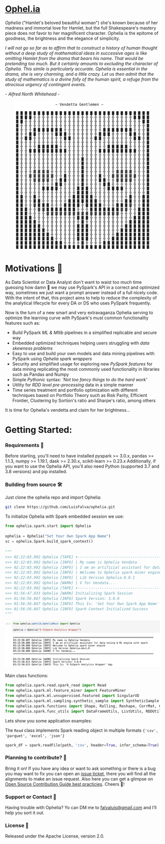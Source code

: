 # [Ophel.ia](https://luisfalva.github.io/ophelia/)

*Ophelia* ("Hamlet's beloved beautiful woman") she's known because of her madness and immortal love for Hamlet, but the full Shakespeare's mastery piece does not favor to her magnificent character.
Ophelia is the epitome of goodness, the brightness and the elegance of simplicity.

*I will not go so far as to affirm that to construct a history of human thought without a deep study of mathematical ideas in successive ages is like omitting Hamlet from the drama that bears his name.
That would be pretending too much. But it certainly amounts to excluding the character of Ophelia. This simile is particularly accurate. Ophelia is essential in the drama, she is very charming, and a little crazy.
Let us then admit that the study of mathematics is a divine folly of the human spirit, a refuge from the atrocious urgency of contingent events.*

*- Alfred North Whitehead -*

<p align="center">
  <img src="/docs/img/ophelia-mask.png" width="450" title="ophelia mask">
</p>

# Motivations 🚀

As Data Scientist or Data Analyst don't want to waist too much time guessing how damn 😬 we may use PySpark's API in a correct and optimized way, sometimes we just want a prompt answer instead of a full nicely code. With the intent of that, this project
aims to help to reduce the complexity of the analytical lifecycle for every DA or DS who uses PySpark frequently.

Now is the turn of a new smart and very extravaganza Ophelia serving to optimize the learning curve with PySpark's must common functionality features such as:
- Build PySpark *ML & Mllib* pipelines in a simplified replicable and secure way
- Embedded optimized techniques helping users struggling with *data skewness problems*
- Easy to use and build your own models and data mining pipelines with PySpark using *Ophelia spark wrappers*
- Security and simplified usage for exploring new *PySpark features* for data mining replicating the most commonly used functionality in libraries such as Pandas and Numpy
- Simple *Pythonic* syntax: *'Not too fancy things to do the hard work'*
- Utility for *RDD level pre-processing* data in a simple manner
- Time series treatment and portfolio optimization with different techniques based on Portfolio Theory such as Risk Parity, Efficient Frontier, Clustering by Sortion's ratio and Sharpe's ratio, among others

It is time for Ophelia's vendetta and claim for her brightness...

# Getting Started:


### Requirements 📜

Before starting, you'll need to have installed pyspark >= 3.0.x, pandas >= 1.1.3, numpy >= 1.19.1, dask >= 2.30.x, scikit-learn >= 0.23.x 
Additionally, if you want to use the Ophelia API, you'll also need Python (supported 3.7 and 3.8 versions) and pip installed.

### Building from source 🛠️

Just clone the ophelia repo and import Ophelia:

```sh   
git clone https://github.com/LuisFalva/ophelia.git
```

To initialize Ophelia with Spark embedded session we use:
    
```python
from ophelia.spark.start import Ophelia

ophelia = Ophelia("Set Your Own Spark App Name")
sc = ophelia.Spark.build_spark_context()

"""
>>> 02:22:03.992 Ophelia [TAPE] +---------------------------------------------------------------------+
>>> 02:22:03.992 Ophelia [INFO] | My name is Ophelia Vendata                                          |
>>> 02:22:03.992 Ophelia [INFO] | I am an artificial assistant for data mining & ML engine with spark |
>>> 02:22:03.992 Ophelia [INFO] | Welcome to Ophelia spark miner engine                               |
>>> 02:22:03.992 Ophelia [INFO] | Lib Version Ophelia.0.0.1                                           |
>>> 02:22:03.992 Ophelia [WARN] | V for Vendata...                                                    |
>>> 02:22:03.992 Ophelia [TAPE] +---------------------------------------------------------------------+
>>> 01:56:47.933 Ophelia [WARN] Initializing Spark Session
>>> 01:56:56.867 Ophelia [INFO] Spark Version: 3.0.0
>>> 01:56:56.867 Ophelia [INFO] This Is: 'Set Your Own Spark App Name' App
>>> 01:56:56.867 Ophelia [INFO] Spark Context Initialized Success
"""
```
    
<p align="center">
  <img src="/docs/img/ophelia-session.png" width="850" title="ophelia session">
</p>
    
Main class functions:

```python
from ophelia.spark.read.spark_read import Read
from ophelia.spark.ml.feature_miner import FeatureMiner
from ophelia.spark.ml.unsupervised.featured import SingularVD
from ophelia.spark.ml.sampling.synthetic_sample import SyntheticSample
from ophelia.spark.functions import Shape, Rolling, Reshape, CorrMat, CrossTabular, PctChange, Selects, DynamicSampling
from ophelia.spark.func_utils import DataFrameUtils, ListUtils, RDDUtils
```

Lets show you some application examples:

The `Read` class implements Spark reading object in multiple formats `{'csv', 'parquet', 'excel', 'json'}`

```python
spark_df = spark.readFile(path, 'csv', header=True, infer_schema=True)
```
    
### Planning to contribute? 🤔

Bring it on! If you have any idea or want to ask something or there is a bug you may want to fix you can open an [issue ticket](https://github.com/LuisFalva/ophelia/issues), there you will find all the alignments to make an issue request. Also here you can get a glimpse on [Open Source Contribution Guide best practicies](https://opensource.guide/).
Cheers 🍻!

### Support or Contact 📠

Having trouble with Ophelia? Yo can DM me to falvaluis@gmail.com and I’ll help you sort it out.

### License 📃

Released under the Apache License, version 2.0.